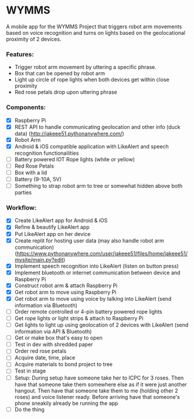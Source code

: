 # WYMMS

A mobile app for the WYMMS Project that triggers robot arm movements based on voice recognition and turns on lights based on the geolocational proximity of 2 devices.

### Features:
* Trigger robot arm movement by uttering a specific phrase.
* Box that can be opened by robot arm
* Light up circle of rope lights when both devices get within close proximity
* Red rose petals drop upon uttering phrase

### Components:
- [x] Raspberry Pi
- [x] REST API to handle communicating geolocation and other info (duck data) (http://jakeee51.pythonanywhere.com/)
- [x] Robot Arm
- [x] Android & iOS compatible application with LikeAlert and speech recognition functionailities
- [ ] Battery powered IOT Rope lights (white or yellow)
- [ ] Red Rose Petals
- [ ] Box with a lid
- [ ] Battery (9-10A, 5V)
- [ ] Something to strap robot arm to tree or somewhat hidden above both parties

### Workflow:
- [x] Create LikeAlert app for Android & iOS
- [x] Refine & beautify LikeAlert app
- [x] Put LikeAlert app on her device
- [x] Create replit for hosting user data (may also handle robot arm communication) (https://www.pythonanywhere.com/user/jakeee51/files/home/jakeee51/mysite/main.py?edit)
- [x] Implement speech recognition into LikeAlert (listen on button press)
- [x] Implement bluetooth or internet communication between device and Raspberry Pi
- [x] Construct robot arm & attach Raspberry Pi
- [x] Get robot arm to move using Raspberry Pi
- [x] Get robot arm to move using voice by talking into LikeAlert (send information via Bluetooth)
- [ ] Order remote controlled or 4-pin battery powered rope lights
- [ ] Get rope lights or light strips & attach to Raspberry Pi
- [ ] Get lights to light up using geolocation of 2 devices with LikeAlert (send information via API & Bluetooth)
- [ ] Get or make box that's easy to open
- [ ] Test in dev with shredded paper
- [ ] Order red rose petals
- [ ] Acquire date, time, place
- [ ] Acquire materials to bond project to tree
- [ ] Test in stage
- [ ] Setup: During setup have someone take her to ICPC for 3 roses.
      Then have that someone take them somewhere else as if it were just another hangout.
      Then have that someone take them to me (holding other 2 roses) and voice listener ready.
      Before arriving have that someone's phone sneakily already be running the app
- [ ] Do the thing
